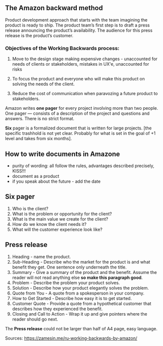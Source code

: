 ## The Amazon backward method

Product development approach that starts with
the team imagining
the product is ready to ship.
The product team’s first step is to draft
a press release announcing the product’s availability.
The audience for this press release
is the product’s customer.

### Objectives of the Working Backwards process:

1.  Move to the design stage making
    expensive changes - unaccounted for needs of
    clients or stakeholders, mistakes in UX'e,
    unaccounted for risks

2.  To focus the product and everyone who will
    make this product on solving
    the needs of the client.

3.  Reduce the cost of communication
    when paravozing a future product to stakeholders.

Amazon writes **one pager** for every project
involving more than two people.  
 One pager — consists of a description of the project
and questions and answers. There is no strict format.

**Six** pager is a formalized document
that is written for large projects.
[the specific trashhold is not yet clear.
Probably for what is set in the goal of +1 level
and takes from six months].

## How to write documents in Amazone

- purity of wording: all follow the rules, advantages described precisely, KISS!!!
- document as a product
- if you speak about the future - add the date

## Six pager

1. Who is the client?
2. What is the problem or opportunity for the client?
3. What is the main value we create for the client?
4. How do we know the client needs it?
5. What will the customer experience look like?

## Press release

1. Heading - name the product.
2. Sub-Heading - Describe who the market for the product is and what benefit they get. One sentence only underneath the title.
3. Summary - Give a summary of the product and the benefit. Assume the reader will not read anything else **so make this paragraph good**.
4. Problem - Describe the problem your product solves.
5. Solution - Describe how your product elegantly solves the problem.
6. Quote from You - A quote from a spokesperson in your company.
7. How to Get Started - Describe how easy it is to get started.
8. Customer Quote - Provide a quote from a hypothetical customer that describes how they experienced the benefit.
9. Closing and Call to Action - Wrap it up and give pointers where the reader should go next.

The **Press release** could not be larger than half of A4 page, easy language.

Sources:
https://zamesin.me/ru-working-backwards-by-amazon/
